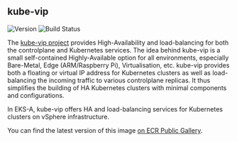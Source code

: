 ## **kube-vip**
![Version](https://img.shields.io/badge/version-v0.5.0-blue)
![Build Status](https://codebuild.us-west-2.amazonaws.com/badges?uuid=eyJlbmNyeXB0ZWREYXRhIjoiZVJQQTc0Vk8rcHlMR0hOYnllRGNmV0NsQTNLNGFaS2hLME1MUmgwYkxpVUFoL0V0WHZzbXVCV1owQ0FUTlF6RHg1WXhWRXZLRzNwN2d2LzZGUVJvZ0pRPSIsIml2UGFyYW1ldGVyU3BlYyI6Im9jQmZMa216aHZpYmdrWDYiLCJtYXRlcmlhbFNldFNlcmlhbCI6MX0%3D&branch=main)

The [kube-vip project](https://github.com/kube-vip/kube-vip) provides High-Availability and load-balancing for both the controlplane and Kubernetes services. The idea behind kube-vip is a small self-contained Highly-Available option for all environments, especially Bare-Metal, Edge (ARM/Raspberry Pi), Virtualisation, etc. kube-vip provides both a floating or virtual IP address for Kubernetes clusters as well as load-balancing the incoming traffic to various controlplane replicas. It thus simplifies the building of HA Kubernetes clusters with minimal components and configurations.

In EKS-A, kube-vip offers HA and load-balancing services for Kubernetes clusters on vSphere infrastructure.

You can find the latest version of this image [on ECR Public Gallery](https://gallery.ecr.aws/eks-anywhere/kube-vip/kube-vip).

